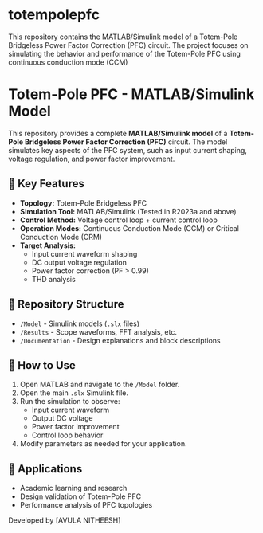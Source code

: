 # totempolepfc
This repository contains the MATLAB/Simulink model of a Totem-Pole Bridgeless Power Factor Correction (PFC) circuit. The project focuses on simulating the behavior and performance of the Totem-Pole PFC using continuous conduction mode (CCM) 
# Totem-Pole PFC - MATLAB/Simulink Model

This repository provides a complete **MATLAB/Simulink model** of a **Totem-Pole Bridgeless Power Factor Correction (PFC)** circuit. The model simulates key aspects of the PFC system, such as input current shaping, voltage regulation, and power factor improvement.

## 📌 Key Features
- **Topology:** Totem-Pole Bridgeless PFC
- **Simulation Tool:** MATLAB/Simulink (Tested in R2023a and above)
- **Control Method:** Voltage control loop + current control loop
- **Operation Modes:** Continuous Conduction Mode (CCM) or Critical Conduction Mode (CRM)
- **Target Analysis:**
  - Input current waveform shaping
  - DC output voltage regulation
  - Power factor correction (PF > 0.99)
  - THD analysis

## 📂 Repository Structure
- `/Model` - Simulink models (`.slx` files)
- `/Results` - Scope waveforms, FFT analysis, etc.
- `/Documentation` - Design explanations and block descriptions

## 🚀 How to Use
1. Open MATLAB and navigate to the `/Model` folder.
2. Open the main `.slx` Simulink file.
3. Run the simulation to observe:
   - Input current waveform
   - Output DC voltage
   - Power factor improvement
   - Control loop behavior
4. Modify parameters as needed for your application.

## 🎯 Applications
- Academic learning and research
- Design validation of Totem-Pole PFC
- Performance analysis of PFC topologies


Developed by [AVULA NITHEESH]

